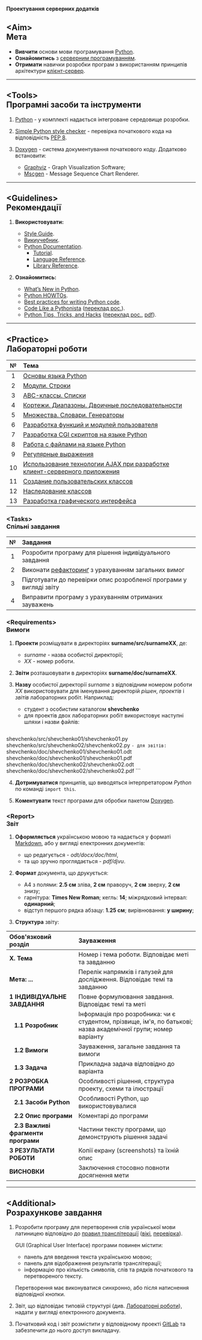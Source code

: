 **Проектування серверних додатків**

## &lt;Aim&gt;<br /> Мета

- **Вивчити** основи мови програмування [Python](https://ru.wikipedia.org/wiki/Python).
- **Ознайомитись** з [серверним програмуванням](https://en.wikipedia.org/wiki/Server-side_scripting).
- **Отримати** навички розробки програм з використанням принципів архітектури [клієнт-сервер](https://ru.wikipedia.org/wiki/%D0%9A%D0%BB%D0%B8%D0%B5%D0%BD%D1%82-%D1%81%D0%B5%D1%80%D0%B2%D0%B5%D1%80).

---

## &lt;Tools&gt;<br /> Програмні засоби та інструменти

1. [Python](https://www.python.org/downloads/) - у комплекті надається інтегроване середовище розробки.

2. [Simple Python style checker](https://github.com/pycqa/pep8) - перевірка початкового кода на відповідність [PEP 8](http://www.python.org/dev/peps/pep-0008).

3. [Doxygen](http://www.stack.nl/~dimitri/doxygen/download.html) <span id="doxy"></span> - система документування початкового коду. Додатково встановити:
	- [Graphviz](http://www.graphviz.org/Download.php) - Graph Visualization Software;
	- [Mscgen](http://www.mcternan.me.uk/mscgen/) - Message Sequence Chart Renderer.

---

## &lt;Guidelines&gt;<br /> Рекомендації

1. **Використовувати:**
	- [Style Guide](https://www.python.org/dev/peps/pep-0008).
	- [Викиучебник](https://ru.wikibooks.org/wiki/Python).
	- [Python Documentation](https://docs.python.org/3).
		- [Tutorial](https://docs.python.org/3/tutorial).
		- [Language Reference](https://docs.python.org/3/reference).
		- [Library Reference](https://docs.python.org/3/library).

2. **Ознайомитись:**
	- [What’s New in Python](https://docs.python.org/3/whatsnew).
	- [Python HOWTOs](https://docs.python.org/3/howto).
	- [Best practices for writing Python code](http://docs.python-guide.org/en/latest).
	- [Code Like a Pythonista](http://python.net/~goodger/projects/pycon/2007/idiomatic/handout.html) ([переклад рос.](https://habrahabr.ru/post/88972/)).
	- [Python Tips, Tricks, and Hacks](http://www.siafoo.net/article/52) ([переклад рос.](http://habrahabr.ru/post/85238/), [pdf](http://idzaaus.org/static/files/articles/Python_Tips,_Tricks,_and%20Hacks_\(rus\).pdf)).

---

## &lt;Practice&gt;<br /> Лабораторні роботи

|  №  | Тема |
|:---:|:-----|
|  1  | [Основы языка Python](https://py-khpi.github.io/!nfo/doc/lab/LAB1/lab.htm) |
|  2  | [Модули. Строки](https://py-khpi.github.io/!nfo/doc/lab/LAB2/lab.htm) |
|  3  | [ABC-классы. Списки](https://py-khpi.github.io/!nfo/doc/lab/LAB3/lab.htm) |
|  4  | [Кортежи. Диапазоны. Двоичные последовательности](https://py-khpi.github.io/!nfo/doc/lab/LAB4/lab.htm) |
|  5  | [Множества. Словари. Генераторы](https://py-khpi.github.io/!nfo/doc/lab/LAB5/lab.htm) |
|  6  | [Разработка функций и модулей пользователя](https://py-khpi.github.io/!nfo/doc/lab/LAB6/lab.htm) |
|  7  | [Разработка CGI скриптов на языке Python](https://py-khpi.github.io/!nfo/doc/lab/LAB7/lab.htm) |
|  8  | [Работа с файлами на языке Python](https://py-khpi.github.io/!nfo/doc/lab/LAB8/lab.htm) |
|  9  | [Регулярные выражения](https://py-khpi.github.io/!nfo/doc/lab/LAB9/lab.htm) |
| 10  | [Использование технологии AJAX при разработке клиент-серверного приложения](https://py-khpi.github.io/!nfo/doc/lab/LAB10/lab.htm) |
| 11  | [Создание пользовательских классов](https://py-khpi.github.io/!nfo/doc/lab/LAB11/lab.htm) |
| 12  | [Наследование классов](https://py-khpi.github.io/!nfo/doc/lab/LAB12/lab.htm) |
| 13  | [Разработка графического интерфейса](https://py-khpi.github.io/!nfo/doc/lab/LAB13/lab.htm) |

### &lt;Tasks&gt;<br /> Спільні завдання

|  №  | Завдання |
|:---:|:---------|
|  1  | Розробити програму для рішення індивідуального завдання |
|  2  | Виконати [рефакторинґ](https://refactoring.guru/) з урахуванням загальних вимог |
|  3  | Підготувати до перевірки опис розробленої програми у вигляді звіту |
|  4  | Виправити програму з урахуванням отриманих зауважень |

### &lt;Requirements&gt;<br /> Вимоги

1. **Проекти** розміщувати в директоріях **surname/src/surnameXX**, де:
	- *surname* - назва особистої директорії;
	- *XX* - номер роботи.

2. **Звіти** розташовувати в директоріях **surname/doc/surnameXX**.

3. **Назву** особистої директорії *surname* з відповідним номером роботи *XX* використовувати для іменування директорій *рішен*, *проектів* і *звітів* лабораторних робіт. Наприклад:
	- студент з особистим каталогом **shevchenko**
	- для проектів двох лабораторних робіт використовує наступні шляхи і назви файлів:
	```
shevchenko/src/shevchenko01/shevchenko01.py
shevchenko/src/shevchenko02/shevchenko02.py
	```
	- для звітів:
	```
shevchenko/doc/shevchenko01/shevchenko01.odt
shevchenko/doc/shevchenko01/shevchenko01.pdf
shevchenko/doc/shevchenko02/shevchenko02.odt
shevchenko/doc/shevchenko02/shevchenko02.pdf
	```

4. **Дотримуватися** принципів, що виводяться інтерпретатором *Python* по команді `import this`.

5. **Коментувати** текст програми для обробки пакетом [Doxygen](#doxy).

### &lt;Report&gt;<br /> Звіт

1. **Оформляється** українською мовою та надається у форматі [Markdown](https://ru.wikipedia.org/wiki/Markdown), або у вигляді електронних документів:
	- що редагується - *odt/docx/doc/html*,
	- та що зручно проглядається - *pdf/djvu*.

2. **Формат** документа, що друкується:
	- A4 з полями: **2.5 см** зліва, **2 см** праворуч, **2 см** зверху, **2 см** знизу;
	- гарнітура: **Times New Roman**; кегль: **14**; міжрядковий інтервал: **одинарний**;
	- відступ першого рядка абзацу: **1.25 см**; вирівнювання: **у ширину**;

3. **Структура** звіту:

| Обов'язковий розділ | Зауваження |
|:--------------------|:-----------|
| **X. Тема** | Номер і тема роботи. Відповідає меті та завданню |
| **Мета: ...** | Перелік напрямків і галузей для дослідження. Відповідає темі та завданню |
| **1 ІНДИВІДУАЛЬНЕ ЗАВДАННЯ** | Повне формулювання завдання. Відповідає темі та меті |
| **&nbsp;&nbsp;&nbsp;1.1 Розробник** | Інформація про розробника: чи є студентом, прізвище, ім'я, по батькові; назва академічної групи; номер варіанту |
| **&nbsp;&nbsp;&nbsp;1.2 Вимоги** | Зауваження, загальне завдання та вимоги |
| **&nbsp;&nbsp;&nbsp;1.3 Задача** | Прикладна задача відповідно до варіанта |
| **2 РОЗРОБКА ПРОГРАМИ** | Особливості рішення, структура проекту, схеми та ілюстрації |
| **&nbsp;&nbsp;&nbsp;2.1 Засоби Python** | Особливості Python, що використовувалися |
| **&nbsp;&nbsp;&nbsp;2.2 Опис програми** | Коментарі до програми |
| **&nbsp;&nbsp;&nbsp;2.3 Важливі фрагменти програми** | Частини тексту програми, що демонструють рішення задачі |
| **3 РЕЗУЛЬТАТИ РОБОТИ** | Копії екрану (screenshots) та їхній опис |
| **ВИСНОВКИ** | Заключення стосовно повноти досягнення мети |

---

## &lt;Additional&gt;<br /> Розрахункове завдання

1. Розробити програму для перетворення слів української мови латиницею відповідно до [правил транслітерації](http://zakon1.rada.gov.ua/laws/show/55-2010-%D0%BF) ([вікі](https://uk.wikipedia.org/wiki/%D0%9B%D0%B0%D1%82%D0%B8%D0%BD%D1%96%D0%B7%D0%B0%D1%86%D1%96%D1%8F_%D1%83%D0%BA%D1%80%D0%B0%D1%97%D0%BD%D1%81%D1%8C%D0%BA%D0%BE%D1%97_%D0%BC%D0%BE%D0%B2%D0%B8), [перевірка](http://translit.kh.ua/#lat/passport)).

	GUI (Graphical User Interface) програми повинен містити:
	
	- панель для введення текста українською мовою;
	- панель для відображення результатів транслітерації;
	- інформацію про кількість символів, слів та рядків початкового та перетвореного тексту.

	Перетворення має виконуватися синхронно, або після натиснення відповідної кнопки.

2. Звіт, що відповідає типовій структурі (див. [Лабораторні роботи](https://py-khpi.github.io/#-)), надати у вигляді електронного документа.

3. Початковий код і звіт розмістити у відповідному проекті [GitLab](http://gitlab.com) та забезпечити до нього доступ викладачу.
